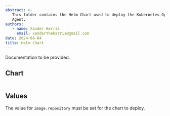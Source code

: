 ```yaml
---
abstract: >-
   This folder contains the Helm Chart used to deploy the Kubernetes Operator
   Agent.
authors:
   - name: Xander Harris
     email: xandertheharris@gmail.com
date: 2024-08-04
title: Helm Chart
---
```


Documentation to be provided.

## Chart

```{autoyaml} ./deployment/helm/k8s-agent/Chart.yaml
```

## Values

The value for `image.repository` must be set for the chart to deploy.

```{autoyaml} deployment/helm/k8s-agent/values.yaml
```
